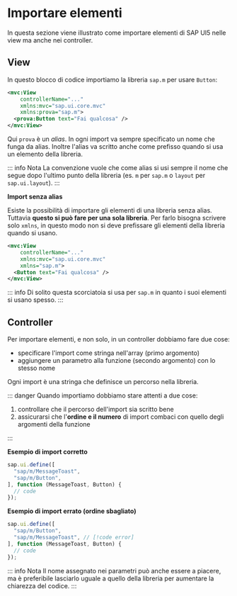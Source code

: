 # Importare elementi

In questa sezione viene illustrato come importare elementi di SAP UI5 nelle view
ma anche nei controller.

## View

In questo blocco di codice importiamo la libreria `sap.m` per usare `Button`:

```xml
<mvc:View
	controllerName="..."
	xmlns:mvc="sap.ui.core.mvc"
	xmlns:prova="sap.m">
  <prova:Button text="Fai qualcosa" />
</mvc:View>
```

Qui `prova` è un _alias_. In ogni import va sempre specificato un nome che funga da alias.
Inoltre l'alias va scritto anche come prefisso quando si usa un elemento della libreria.

::: info Nota
La convenzione vuole che come alias si usi sempre il nome che segue dopo l'ultimo punto della
libreria (es. `m` per `sap.m` o `layout` per `sap.ui.layout`).
:::

**Import senza alias**

Esiste la possibilità di importare gli elementi di una libreria senza alias. Tuttavia **questo si può fare per una sola
libreria**. Per farlo bisogna scrivere solo `xmlns`, in questo modo non si deve prefissare gli elementi 
della libreria quando si usano.

```xml
<mvc:View
	controllerName="..."
	xmlns:mvc="sap.ui.core.mvc"
	xmlns="sap.m">
  <Button text="Fai qualcosa" />
</mvc:View>
```

::: info
Di solito questa scorciatoia si usa per `sap.m` in quanto i suoi elementi si usano spesso.
:::


## Controller

Per importare elementi, e non solo, in un controller dobbiamo fare due cose:
- specificare l'import come stringa nell'array (primo argomento)
- aggiungere un parametro alla funzione (secondo argomento) con lo stesso nome

Ogni import è una stringa che definisce un percorso nella libreria.

::: danger
Quando importiamo dobbiamo stare attenti a due cose:

1. controllare che il percorso dell'import sia scritto bene
2. assicurarsi che l'**ordine e il numero** di import combaci con quello degli argomenti
   della funzione

:::

**Esempio di import corretto**


```js
sap.ui.define([
  "sap/m/MessageToast",
  "sap/m/Button",
], function (MessageToast, Button) {
  // code
});
```

**Esempio di import errato (ordine sbagliato)**


```js
sap.ui.define([
  "sap/m/Button",
  "sap/m/MessageToast", // [!code error]
], function (MessageToast, Button) {
  // code
});
```
::: info Nota
Il nome assegnato nei parametri può anche essere a piacere, ma è preferibile
 lasciarlo uguale a quello della libreria per aumentare la chiarezza del codice.
:::